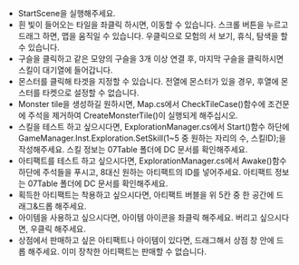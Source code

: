 - StartScene을 실행해주세요.
- 흰 빛이 들어오는 타일을 좌클릭 하시면, 이동할 수 있습니다. 스크롤 버튼을 누르고 드래그 하면, 맵을 움직일 수 있습니다. 우클릭으로 모험의 서 보기, 휴식, 탐색을 할 수 있습니다.
- 구슬을 클릭하고 같은 모양의 구슬을 3개 이상 연결 후, 마지막 구슬을 클릭하시면 스킬이 대기열에 들어갑니다.
- 몬스터를 클릭해 타겟을 지정할 수 있습니다. 전열에 몬스터가 있을 경우, 후열에 몬스터를 타켓으로 설정할 수 없습니다.
- Monster tile을 생성하길 원하시면, Map.cs에서 CheckTileCase()함수에 조건문에 주석을 제거하여 CreateMonsterTile()이 실행되게 해주십시오.
- 스킬을 테스트 하고 싶으시다면, ExplorationManager.cs에서 Start()함수 하단에 GameManager.Inst.Exploration.SetSkill(1~5 중 원하는 자리의 수, 스킬ID);을 작성해주세요. 스킬 정보는 07Table 폴더에 DC 문서를 확인해주세요.
- 아티팩트를 테스트 하고 싶으시다면, ExplorationManager.cs에서 Awake()함수 하단에 주석들을 푸시고, 8대신 원하는 아티팩트의 ID를 넣어주세요. 아티팩트 정보는 07Table 폴더에 DC 문서를 확인해주세요.
- 획득한 아티팩트는 착용하고 싶으시다면, 아티팩트 버블을 위 5칸 중 한 공간에 드래그&드롭 해주세요.
- 아이템을 사용하고 싶으시다면, 아이템 아이콘을 좌클릭 해주세요. 버리고 싶으시다면, 우클릭 해주세요.
- 상점에서 판매하고 싶은 아티팩트나 아이템이 있다면, 드래그해서 상점 창 안에 드롭 해주세요. 이미 장착한 아티팩트는 판매할 수 없습니다. 
